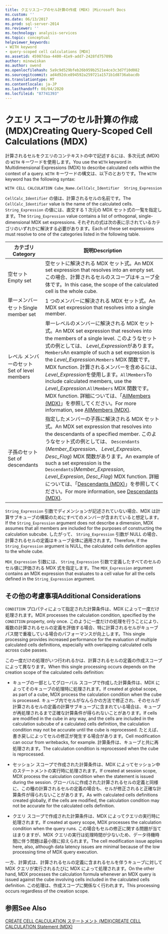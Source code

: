 ```yaml
---
title: クエリスコープのセル計算の作成 (MDX) |Microsoft Docs
ms.custom: ''
ms.date: 06/13/2017
ms.prod: sql-server-2014
ms.reviewer: ''
ms.technology: analysis-services
ms.topic: conceptual
helpviewer_keywords:
- WITH keyword
- query-scoped cell calculations [MDX]
ms.assetid: 45987daa-4400-41e9-add7-2428fd75709b
author: minewiskan
ms.author: owend
ms.openlocfilehash: 5a9c9d529bfeb26b959b2521e4ce3c3d7f10d082
ms.sourcegitcommit: ad4d92dce894592a259721a1571b1d8736abacdb
ms.translationtype: MT
ms.contentlocale: ja-JP
ms.lasthandoff: 08/04/2020
ms.locfileid: "87741393"
---
```

# <a name="creating-query-scoped-cell-calculations-mdx"></a><span data-ttu-id="5cdf8-102">クエリ スコープのセル計算の作成 (MDX)</span><span class="sxs-lookup"><span data-stu-id="5cdf8-102">Creating Query-Scoped Cell Calculations (MDX)</span></span>
  <span data-ttu-id="5cdf8-103">計算されるセルをクエリのコンテキストの中で記述するには、多次元式 (MDX) の `WITH` キーワードを使用します。</span><span class="sxs-lookup"><span data-stu-id="5cdf8-103">You use the `WITH` keyword in Multidimensional Expressions (MDX) to describe calculated cells within the context of a query.</span></span> <span data-ttu-id="5cdf8-104">`WITH` キーワードの構文は、以下のとおりです。</span><span class="sxs-lookup"><span data-stu-id="5cdf8-104">The `WITH` keyword has the following syntax:</span></span>  
  
```  
WITH CELL CALCULATION Cube_Name.CellCalc_Identifier  String_Expression  
```  
  
 <span data-ttu-id="5cdf8-105">`CellCalc_Identifier` の値は、計算されるセルの名前です。</span><span class="sxs-lookup"><span data-stu-id="5cdf8-105">The `CellCalc_Identifier` value is the name of the calculated cells.</span></span> <span data-ttu-id="5cdf8-106">`String_Expression` の値には、直交する 1 次元の MDX セット式の一覧を指定します。</span><span class="sxs-lookup"><span data-stu-id="5cdf8-106">The `String_Expression` value contains a list of orthogonal, single-dimensional MDX set expressions.</span></span> <span data-ttu-id="5cdf8-107">それぞれの式は次の表に示されているカテゴリのいずれかに解決する必要があります。</span><span class="sxs-lookup"><span data-stu-id="5cdf8-107">Each of these set expressions must resolve to one of the categories listed in the following table.</span></span>  
  
|<span data-ttu-id="5cdf8-108">カテゴリ</span><span class="sxs-lookup"><span data-stu-id="5cdf8-108">Category</span></span>|<span data-ttu-id="5cdf8-109">説明</span><span class="sxs-lookup"><span data-stu-id="5cdf8-109">Description</span></span>|  
|--------------|-----------------|  
|<span data-ttu-id="5cdf8-110">空セット</span><span class="sxs-lookup"><span data-stu-id="5cdf8-110">Empty set</span></span>|<span data-ttu-id="5cdf8-111">空セットに解決される MDX セット式。</span><span class="sxs-lookup"><span data-stu-id="5cdf8-111">An MDX set expression that resolves into an empty set.</span></span> <span data-ttu-id="5cdf8-112">この場合、計算されるセルのスコープはキューブ全体です。</span><span class="sxs-lookup"><span data-stu-id="5cdf8-112">In this case, the scope of the calculated cell is the whole cube.</span></span>|  
|<span data-ttu-id="5cdf8-113">単一メンバー セット</span><span class="sxs-lookup"><span data-stu-id="5cdf8-113">Single member set</span></span>|<span data-ttu-id="5cdf8-114">1 つのメンバーに解決される MDX セット式。</span><span class="sxs-lookup"><span data-stu-id="5cdf8-114">An MDX set expression that resolves into a single member.</span></span>|  
|<span data-ttu-id="5cdf8-115">レベル メンバーのセット</span><span class="sxs-lookup"><span data-stu-id="5cdf8-115">Set of level members</span></span>|<span data-ttu-id="5cdf8-116">単一レベルのメンバーに解決される MDX セット式。</span><span class="sxs-lookup"><span data-stu-id="5cdf8-116">An MDX set expression that resolves into the members of a single level.</span></span> <span data-ttu-id="5cdf8-117">このようなセット式の例としては、 *Level_Expression*があります。`Members`</span><span class="sxs-lookup"><span data-stu-id="5cdf8-117">An example of such a set expression is the *Level_Expression*.`Members`</span></span> <span data-ttu-id="5cdf8-118">MDX 関数です。</span><span class="sxs-lookup"><span data-stu-id="5cdf8-118">MDX function.</span></span> <span data-ttu-id="5cdf8-119">計算されるメンバーを含めるには、 *Level_Expression*を使用します。`AllMembers`</span><span class="sxs-lookup"><span data-stu-id="5cdf8-119">To include calculated members, use the *Level_Expression*.`AllMembers`</span></span> <span data-ttu-id="5cdf8-120">MDX 関数です。</span><span class="sxs-lookup"><span data-stu-id="5cdf8-120">MDX function.</span></span> <span data-ttu-id="5cdf8-121">詳細については、「[AllMembers (MDX)](/sql/mdx/allmembers-mdx)」を参照してください。</span><span class="sxs-lookup"><span data-stu-id="5cdf8-121">For more information, see [AllMembers &#40;MDX&#41;](/sql/mdx/allmembers-mdx).</span></span>|  
|<span data-ttu-id="5cdf8-122">子孫のセット</span><span class="sxs-lookup"><span data-stu-id="5cdf8-122">Set of descendants</span></span>|<span data-ttu-id="5cdf8-123">指定したメンバーの子孫に解決される MDX セット式。</span><span class="sxs-lookup"><span data-stu-id="5cdf8-123">An MDX set expression that resolves into the descendants of a specified member.</span></span> <span data-ttu-id="5cdf8-124">このようなセット式の例としては、 `Descendants` (*Member_Expression*、 *Level_Expresion*、 *Desc_Flag*) MDX 関数があります。</span><span class="sxs-lookup"><span data-stu-id="5cdf8-124">An example of such a set expression is the `Descendants`(*Member_Expression*, *Level_Expresion*, *Desc_Flag*) MDX function.</span></span> <span data-ttu-id="5cdf8-125">詳細については、「[Descendants (MDX)](/sql/mdx/descendants-mdx)」を参照してください。</span><span class="sxs-lookup"><span data-stu-id="5cdf8-125">For more information, see [Descendants &#40;MDX&#41;](/sql/mdx/descendants-mdx).</span></span>|  
  
 <span data-ttu-id="5cdf8-126">`String_Expression` 引数でディメンションが記述されていない場合、MDX は計算サブキューブの構築のためにすべてのメンバーが含まれていると想定します。</span><span class="sxs-lookup"><span data-stu-id="5cdf8-126">If the `String_Expression` argument does not describe a dimension, MDX assumes that all members are included for the purposes of constructing the calculation subcube.</span></span> <span data-ttu-id="5cdf8-127">したがって、 `String_Expression` 引数が NULL の場合、計算されるセルの定義はキューブ全体に適用されます。</span><span class="sxs-lookup"><span data-stu-id="5cdf8-127">Therefore, if the `String_Expression` argument is NULL, the calculated cells definition applies to the whole cube.</span></span>  
  
 <span data-ttu-id="5cdf8-128">`MDX_Expression` 引数には、 `String_Expression` 引数で定義したすべてのセルのセル値に評価される MDX 式を指定します。</span><span class="sxs-lookup"><span data-stu-id="5cdf8-128">The `MDX_Expression` argument contains an MDX expression that evaluates to a cell value for all the cells defined in the `String_Expression` argument.</span></span>  
  
## <a name="additional-considerations"></a><span data-ttu-id="5cdf8-129">その他の考慮事項</span><span class="sxs-lookup"><span data-stu-id="5cdf8-129">Additional Considerations</span></span>  
 <span data-ttu-id="5cdf8-130">`CONDITION` プロパティによって指定された計算条件は、MDX によって一度だけ処理されます。</span><span class="sxs-lookup"><span data-stu-id="5cdf8-130">MDX processes the calculation condition, specified by the `CONDITION` property, only once.</span></span> <span data-ttu-id="5cdf8-131">このように一度だけの処理を行うことにより、複数の計算されるセルの定義を評価する場合、特に計算されるセルがキューブ パス間で重複している場合のパフォーマンスが向上します。</span><span class="sxs-lookup"><span data-stu-id="5cdf8-131">This single processing provides increased performance for the evaluation of multiple calculated cells definitions, especially with overlapping calculated cells across cube passes.</span></span>  
  
 <span data-ttu-id="5cdf8-132">この一度だけの処理がいつ行われるかは、計算されるセルの定義の作成スコープによって異なります。</span><span class="sxs-lookup"><span data-stu-id="5cdf8-132">When this single processing occurs depends on the creation scope of the calculated cells definition:</span></span>  
  
-   <span data-ttu-id="5cdf8-133">キューブの一部としてグローバル スコープで作成した計算条件は、MDX によってそのキューブの処理時に処理されます。</span><span class="sxs-lookup"><span data-stu-id="5cdf8-133">If created at global scope, as part of a cube, MDX process the calculation condition when the cube is processed.</span></span> <span data-ttu-id="5cdf8-134">キューブ内でセルがなんらかの方法で修正され、そのセルが計算されるセルの定義の計算サブキューブに含まれている場合は、キューブが再処理されるまで正確な計算条件が得られないことがあります。</span><span class="sxs-lookup"><span data-stu-id="5cdf8-134">If cells are modified in the cube in any way, and the cells are included in the calculation subcube of a calculated cells definition, the calculation condition may not be accurate until the cube is reprocessed.</span></span> <span data-ttu-id="5cdf8-135">たとえば、書き戻しによってセルの修正が発生する場合があります。</span><span class="sxs-lookup"><span data-stu-id="5cdf8-135">Cell modification can occur from writebacks, for example.</span></span> <span data-ttu-id="5cdf8-136">計算条件は、キューブと共に再処理されます。</span><span class="sxs-lookup"><span data-stu-id="5cdf8-136">The calculation condition is reprocessed when the cube is reprocessed.</span></span>  
  
-   <span data-ttu-id="5cdf8-137">セッション スコープで作成された計算条件は、MDX によってセッション中のステートメントの実行時に処理されます。</span><span class="sxs-lookup"><span data-stu-id="5cdf8-137">If created at session scope, MDX process the calculation condition when the statement is issued during the session.</span></span> <span data-ttu-id="5cdf8-138">グローバルに作成された計算されるセルの定義と同様に、この種の計算されるセルの定義の場合も、セルが修正されると正確な計算条件が得られないことがあります。</span><span class="sxs-lookup"><span data-stu-id="5cdf8-138">As with calculated cells definitions created globally, if the cells are modified, the calculation condition may not be accurate for the calculated cells definition.</span></span>  
  
-   <span data-ttu-id="5cdf8-139">クエリ スコープで作成された計算条件は、MDX によってクエリの実行時に処理されます。</span><span class="sxs-lookup"><span data-stu-id="5cdf8-139">If created at query scope, MDX processes the calculation condition when the query runs.</span></span> <span data-ttu-id="5cdf8-140">この場合もセルの修正に関する問題が当てはまりますが、MDX クエリの実行は処理時間が少ないため、データ待機時間に伴う問題は最小限に抑えられます。</span><span class="sxs-lookup"><span data-stu-id="5cdf8-140">The cell modification issue applies here, also, although data latency issues are minimal because of the low processing time of MDX query execution.</span></span>  
  
 <span data-ttu-id="5cdf8-141">一方、計算式は、計算されるセルの定義に含まれるセルを伴うキューブに対して MDX クエリが実行されるたびに MDX によって処理されます。</span><span class="sxs-lookup"><span data-stu-id="5cdf8-141">On the other hand, MDX processes the calculation formula whenever an MDX query is issued against the cube involving cells included in the calculated cells definition.</span></span> <span data-ttu-id="5cdf8-142">この処理は、作成スコープに関係なく行われます。</span><span class="sxs-lookup"><span data-stu-id="5cdf8-142">This processing occurs regardless of the creation scope.</span></span>  
  
## <a name="see-also"></a><span data-ttu-id="5cdf8-143">参照</span><span class="sxs-lookup"><span data-stu-id="5cdf8-143">See Also</span></span>  
 [<span data-ttu-id="5cdf8-144">CREATE CELL CALCULATION ステートメント (MDX)</span><span class="sxs-lookup"><span data-stu-id="5cdf8-144">CREATE CELL CALCULATION Statement &#40;MDX&#41;</span></span>](/sql/mdx/mdx-data-definition-create-cell-calculation)  
  
  
